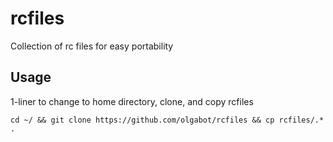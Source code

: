rcfiles
=======

Collection of rc files for easy portability


## Usage

1-liner to change to home directory, clone, and copy rcfiles

```
cd ~/ && git clone https://github.com/olgabot/rcfiles && cp rcfiles/.* .
```

